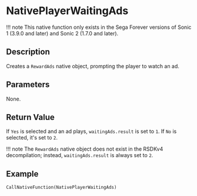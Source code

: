 # NativePlayerWaitingAds

!!! note
    This native function only exists in the Sega Forever versions of Sonic 1 (3.9.0 and later) and Sonic 2 (1.7.0 and later).

## Description
Creates a `RewardAds` native object, prompting the player to watch an ad.

## Parameters
None.

## Return Value
If `Yes` is selected and an ad plays, `waitingAds.result` is set to `1`. If `No` is selected, it's set to `2`.

!!! note
    The `RewardAds` native object does not exist in the RSDKv4 decompilation; instead, `waitingAds.result` is always set to `2`.

## Example
```
CallNativeFunction(NativePlayerWaitingAds)
```
